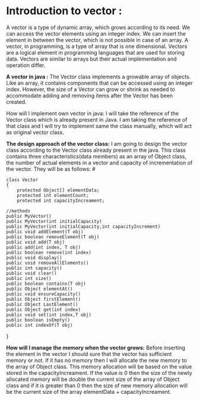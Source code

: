 # Introduction to vector : 
   A vector is a type of dynamic array, which grows according to its need. We can access the vector elements using an integer index. We can insert the element in between the vector, which is not possible in case of an array.
   A vector, in programming, is a type of array that is one dimensional. Vectors are a logical element in programming languages that are used for storing data. Vectors are similar to arrays but their actual implementation and operation differ.
    

**A vector in java :**
    The Vector class implements a growable array of objects. Like an array, it contains components that can be accessed using an integer index. However, the size of a Vector can grow or shrink as needed to accommodate adding and removing items after the Vector has been created. 

How will I implement own vector in java:
    I will take the reference of the Vector class which is already present in Java. I am taking the reference of that class and I will try to implement same the class manually, which will act as original vector class.

**The design approach of the vector class:**
    I am going to design the vector class according to the Vector class already present in the java. This class contains three characteristics(data members) as an array of Object class, the number of actual elements in a vector and capacity of incrementation of the vector. They will be as follows:
    #
    
	class Vector
	{
        protected Object[] elementData;
        protected int elementCount;
        protected int capacityIncreament;
	
  	//methods
  	public MyVector()                                                   
  	public MyVector(int initialCapacity)                 
	public MyVector(int initialCapacity,int capacityIncrement)     
	public void addElement(T obj) 
	public boolean removeElement(T obj)
	public void add(T obj)
	public add(int index, T obj)
	public boolean remove(int index)
	public void display()
	public void removeAllElements()
	public int capacity()
	public void clear()
	public int size()
	public boolean contains(T obj)
	public Object elementAt()
	public void ensureCapacity()
	public Object firstElement()
	public Object LastElement()
	public Object get(int index)
	public void set(int index,T obj)
	public boolean isEmpty()
	public int indexOf(T obj)
}

**How will I manage the memory when the vector grows:**
	Before inserting the element in the vector I should sure that the vector has sufficient memory or not. If it has no memory then I  will allocate the new memory to the array of Object class. This memory allocation will be based on the value stored in the capacityIncreament.
If the value is 0 then the size of the newly allocated memory will be double the current size of the array of Object class and if it is greater than 0 then the size of new memory allocation will be the current size of the  array elementData + capacityIncreament.
    
